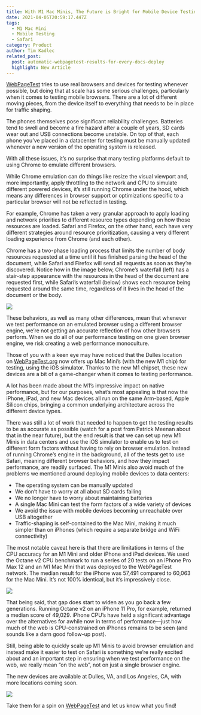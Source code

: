 ```yaml
---
title: With M1 Mac Minis, The Future is Bright for Mobile Device Testing
date: 2021-04-05T20:59:17.447Z
tags:
  - M1 Mac Mini
  - Mobile Testing
  - Safari
category: Product
author: Tim Kadlec
related_post:
  post: automatic-webpagetest-results-for-every-docs-deploy
  highlight: New Article
---
```

[WebPageTest](http://webpagetest.org/?__hstc=176883706.5eff1ae379776f547a1ff32a0f148c10.1594067722813.1617227833988.1617656500180.435&__hssc=176883706.1.1617656500180&__hsfp=3146337546) tries to use real browsers and devices for testing whenever possible, but doing that at scale has some serious challenges, particularly when it comes to testing mobile browsers. There are a lot of different moving pieces, from the device itself to everything that needs to be in place for traffic shaping.

The phones themselves pose significant reliability challenges. Batteries tend to swell and become a fire hazard after a couple of years, SD cards wear out and USB connections become unstable. On top of that, each phone you’ve placed in a datacenter for testing must be manually updated whenever a new version of the operating system is released.

With all these issues, it’s no surprise that many testing platforms default to using Chrome to emulate different browsers.

While Chrome emulation can do things like resize the visual viewport and, more importantly, apply throttling to the network and CPU to simulate different powered devices, it’s still running Chrome under the hood, which means any differences in browser support or optimizations specific to a particular browser will not be reflected in testing.

For example, Chrome has taken a very granular approach to apply loading and network priorities to different resource types depending on how those resources are loaded. Safari and Firefox, on the other hand, each have very different strategies around resource prioritization, causing a very different loading experience from Chrome (and each other).

Chrome has a two-phase loading process that limits the number of body resources requested at a time until it has finished parsing the head of the document, while Safari and Firefox will send all requests as soon as they’re discovered. Notice how in the image below, Chrome’s waterfall (left) has a stair-step appearance with the resources in the head of the document are requested first, while Safari’s waterfall (below) shows each resource being requested around the same time, regardless of it lives in the head of the document or the body.

![](https://res.cloudinary.com/psaulitis/image/upload/f_auto,q_auto/v1617656580/M1_Waterfall_xomw6m.png)

These behaviors, as well as many other differences, mean that whenever we test performance on an emulated browser using a different browser engine, we’re not getting an accurate reflection of how other browsers perform. When we do all of our performance testing on one given browser engine, we risk creating a web performance monoculture.

Those of you with a keen eye may have noticed that the Dulles location on [WebPageTest.org](http://webpagetest.org/?__hstc=176883706.5eff1ae379776f547a1ff32a0f148c10.1594067722813.1617227833988.1617656500180.435&__hssc=176883706.1.1617656500180&__hsfp=3146337546) now offers up Mac Mini’s (with the new M1 chip) for testing, using the iOS simulator. Thanks to the new M1 chipset, these new devices are a bit of a game-changer when it comes to testing performance.

A lot has been made about the M1’s impressive impact on native performance, but for our purposes, what’s most appealing is that now the iPhone, iPad, and new Mac devices all run on the same Arm-based, Apple Silicon chips, bringing a common underlying architecture across the different device types.

There was still a lot of work that needed to happen to get the testing results to be as accurate as possible (watch for a post from Patrick Meenan about that in the near future), but the end result is that we can set up new M1 Minis in data centers and use the iOS simulator to enable us to test on different form factors without having to rely on browser emulation. Instead of running Chrome’s engine in the background, all of the tests get to use Safari, meaning different browser behaviors, and how they impact performance, are readily surfaced. The M1 Minis also avoid much of the problems we mentioned around deploying mobile devices to data centers:

* The operating system can be manually updated
* We don’t have to worry at all about SD cards failing
* We no longer have to worry about maintaining batteries
* A single Mac Mini can test the form factors of a wide variety of devices
* We avoid the issue with mobile devices becoming unreachable over USB altogether
* Traffic-shaping is self-contained to the Mac Mini, making it much simpler than on iPhones (which require a separate bridge and WiFi connectivity)

The most notable caveat here is that there are limitations in terms of the CPU accuracy for an M1 Mini and older iPhone and iPad devices. We used the Octane v2 CPU benchmark to run a series of 20 tests on an iPhone Pro Max 12 and an M1 Mac Mini that was deployed to the WebPageTest network. The median result for the iPhone was 57,491 compared to 60,063 for the Mac Mini. It’s not 100% identical, but it’s impressively close.

![](https://res.cloudinary.com/psaulitis/image/upload/f_auto,q_auto/v1617656807/Octane_Scores_vl1rx9.png)

That being said, that gap does start to widen as you go back a few generations. Running Octane v2 on an iPhone 11 Pro, for example, returned a median score of 49,029. iPhone CPU’s have held a significant advantage over the alternatives for awhile now in terms of performance—just how much of the web is CPU-constrained on iPhones remains to be seen (and sounds like a darn good follow-up post).

Still, being able to quickly scale up M1 Minis to avoid browser emulation and instead make it easier to test on Safari is something we’re really excited about and an important step in ensuring when we test performance on the web, we really mean “on the web”, not on just a single browser engine.

The new devices are available at Dulles, VA, and Los Angeles, CA, with more locations coming soon.

![](https://res.cloudinary.com/psaulitis/image/upload/f_auto,q_auto/v1617656876/M1_Mini_ict7ft.gif)

Take them for a spin on [WebPageTest](http://www.webpagetest.org/?__hstc=176883706.5eff1ae379776f547a1ff32a0f148c10.1594067722813.1617227833988.1617656500180.435&__hssc=176883706.1.1617656500180&__hsfp=3146337546) and let us know what you find!